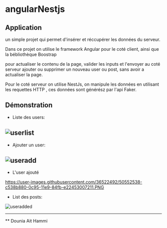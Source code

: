 # angularNestjs

## Application
un simple projet qui permet d'insérer et réccupérer les données du serveur.

Dans ce projet on utilise le framework Angular pour le coté client, ainsi que la bébliothèque Boostrap

pour actualiser le contenu de la page, valider les inputs et l'envoyer au coté serveur ajouter ou supprimer un nouveau user ou post, sans avoir a actualiser la page.

Pour le coté serveur on utilise NestJs, on manipule les données en utilisant les requettes HTTP , ces données sont générész par l'api Faker.

## Démonstration
- Liste des users: 

![userlist](https://user-images.githubusercontent.com/36522492/50552535-be11aa80-0c95-11e9-8ffb-fa6c24aa77a6.PNG)
-----

 - Ajouter un user:
 
![useradd](https://user-images.githubusercontent.com/36522492/50552537-c36ef500-0c95-11e9-8807-ddc9e726a605.PNG)
-----

- L'user ajouté

https://user-images.githubusercontent.com/36522492/50552538-c538b880-0c95-11e9-84fb-e22453007211.PNG

- List des posts:

![useradded](https://user-images.githubusercontent.com/36522492/50552538-c538b880-0c95-11e9-84fb-e22453007211.PNG)

----
** Dounia Ait Hammi
